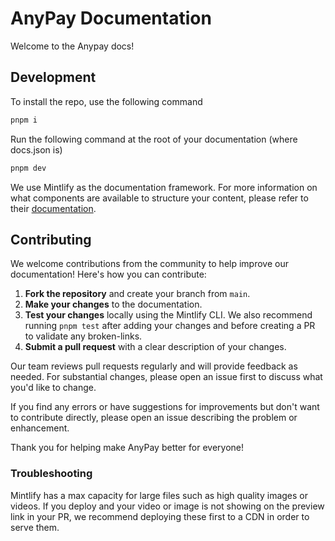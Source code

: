 
# AnyPay Documentation
Welcome to the Anypay docs! 

## Development
To install the repo, use the following command

```bash
pnpm i
```

Run the following command at the root of your documentation (where docs.json is)

```bash
pnpm dev
```

We use Mintlify as the documentation framework. For more information on what components are available to structure your content, please refer to their [documentation](https://mintlify.com/docs/page).

## Contributing

We welcome contributions from the community to help improve our documentation! Here's how you can contribute:

1. **Fork the repository** and create your branch from `main`.
2. **Make your changes** to the documentation.
3. **Test your changes** locally using the Mintlify CLI. We also recommend running `pnpm test` after adding your changes and before creating a PR to validate any broken-links.
4. **Submit a pull request** with a clear description of your changes.

Our team reviews pull requests regularly and will provide feedback as needed. For substantial changes, please open an issue first to discuss what you'd like to change.

If you find any errors or have suggestions for improvements but don't want to contribute directly, please open an issue describing the problem or enhancement.

Thank you for helping make AnyPay better for everyone!

### Troubleshooting

Mintlify has a max capacity for large files such as high quality images or videos. If you deploy and your video or image is not showing on the preview link in your PR, we recommend deploying these first to a CDN in order to serve them.
